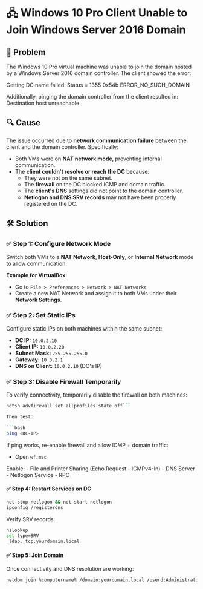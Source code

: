 # 🖧 Windows 10 Pro Client Unable to Join Windows Server 2016 Domain

## 🐛 Problem
The Windows 10 Pro virtual machine was unable to join the domain hosted by a Windows Server 2016 domain controller. The client showed the error:

Getting DC name failed: Status = 1355 0x54b ERROR_NO_SUCH_DOMAIN

Additionally, pinging the domain controller from the client resulted in: Destination host unreachable


## 🔍 Cause
The issue occurred due to **network communication failure** between the client and the domain controller. Specifically:
- Both VMs were on **NAT network mode**, preventing internal communication.
- The **client couldn't resolve or reach the DC** because:
  - They were not on the same subnet.
  - The **firewall** on the DC blocked ICMP and domain traffic.
  - The **client's DNS** settings did not point to the domain controller.
  - **Netlogon and DNS SRV records** may not have been properly registered on the DC.

## 🛠️ Solution

### ✅ Step 1: Configure Network Mode
Switch both VMs to a **NAT Network**, **Host-Only**, or **Internal Network** mode to allow communication.

**Example for VirtualBox:**
- Go to `File > Preferences > Network > NAT Networks`
- Create a new NAT Network and assign it to both VMs under their **Network Settings**.

### ✅ Step 2: Set Static IPs
Configure static IPs on both machines within the same subnet:
- **DC IP:** `10.0.2.10`
- **Client IP:** `10.0.2.20`
- **Subnet Mask:** `255.255.255.0`
- **Gateway:** `10.0.2.1`
- **DNS on Client:** `10.0.2.10` (DC's IP)

### ✅ Step 3: Disable Firewall Temporarily
To verify connectivity, temporarily disable the firewall on both machines:

```bash
netsh advfirewall set allprofiles state off```

Then test:

```bash
ping <DC-IP>
```

If ping works, re-enable firewall and allow ICMP + domain traffic:
- Open `wf.msc`

Enable:
	- File and Printer Sharing (Echo Request - ICMPv4-In)
	- DNS Server
	- Netlogon Service
	- RPC

#### ✅ Step 4: Restart Services on DC

```bash
net stop netlogon && net start netlogon
ipconfig /registerdns
```

Verify SRV records:
```bash
nslookup
set type=SRV
_ldap._tcp.yourdomain.local
```

#### ✅ Step 5: Join Domain

Once connectivity and DNS resolution are working:

```bash
netdom join %computername% /domain:yourdomain.local /userd:Administrator /passwordd:*
```

